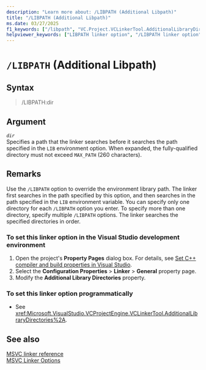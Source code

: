 ```yaml
---
description: "Learn more about: /LIBPATH (Additional Libpath)"
title: "/LIBPATH (Additional Libpath)"
ms.date: 03/27/2025
f1_keywords: ["/libpath", "VC.Project.VCLinkerTool.AdditionalLibraryDirectories"]
helpviewer_keywords: ["LIBPATH linker option", "/LIBPATH linker option", "Additional Libpath linker option", "environment library path override", "-LIBPATH linker option", "library path linker option"]
---
```

# `/LIBPATH` (Additional Libpath)

## Syntax

> /LIBPATH:dir

## Argument

*`dir`*\
Specifies a path that the linker searches before it searches the path specified in the `LIB` environment option. When expanded, the fully-qualified directory must not exceed `MAX_PATH` (260 characters).

## Remarks

Use the `/LIBPATH` option to override the environment library path. The linker first searches in the path specified by this option, and then searches in the path specified in the `LIB` environment variable. You can specify only one directory for each `/LIBPATH` option you enter. To specify more than one directory, specify multiple `/LIBPATH` options. The linker searches the specified directories in order.

### To set this linker option in the Visual Studio development environment

1. Open the project's **Property Pages** dialog box. For details, see [Set C++ compiler and build properties in Visual Studio](../working-with-project-properties.md).
1. Select the **Configuration Properties** > **Linker** > **General** property page.
1. Modify the **Additional Library Directories** property.

### To set this linker option programmatically

- See <xref:Microsoft.VisualStudio.VCProjectEngine.VCLinkerTool.AdditionalLibraryDirectories%2A>.

## See also

[MSVC linker reference](linking.md)\
[MSVC Linker Options](linker-options.md)
